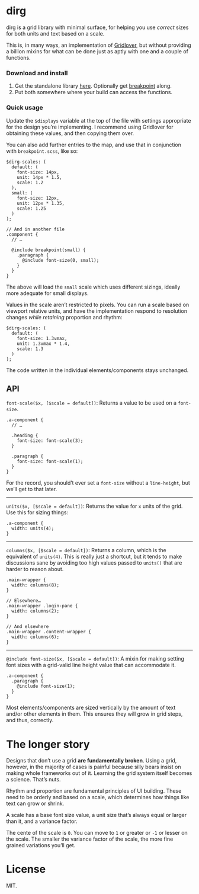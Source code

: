 # dirg

dirg is a grid library with minimal surface, for helping you use *correct* sizes
for both units and text based on a scale.

This is, in many ways, an implementation of
[Gridlover](http://www.gridlover.net/), but without providing a billion mixins
for what can be done just as aptly with one and a couple of functions.

### Download and install

1) Get the standalone library
[here](https://raw.githubusercontent.com/juliocesar/dirg/master/src/dirg.scss). Optionally get
[breakpoint](https://github.com/juliocesar/dirg/blob/master/src/breakpoint.scss)
along.
2) Put both somewhere where your build can access the functions.

### Quick usage

Update the `$displays` variable at the top of the file with settings appropriate
for the design you’re implementing. I recommend using Gridlover for obtaining
these values, and then copying them over.

You can also add further entries to the map, and use that in conjunction with `breakpoint.scss`, like so:

    $dirg-scales: (
      default: (
        font-size: 14px,
        unit: 14px * 1.5,
        scale: 1.2
      ),
      small: (
        font-size: 12px,
        unit: 12px * 1.35,
        scale: 1.25
      )
    );

    // And in another file
    .component {
      // …

      @include breakpoint(small) {
        .paragraph {
          @include font-size(0, small);
        }
      }
    }

The above will load the `small` scale which uses different sizings, ideally more adequate for small displays.

Values in the scale aren’t restricted to pixels. You can run a scale based on viewport relative units, and have the implementation respond to resolution changes *while retaining* proportion and rhythm:

    $dirg-scales: (
      default: (
        font-size: 1.3vmax,
        unit: 1.3vmax * 1.4,
        scale: 1.3
      )
    );

The code written in the individual elements/components stays unchanged.

## API

`font-scale($x, [$scale = default])`: Returns a value to
be used on a `font-size`.

    .a-component {
      // …

      .heading {
        font-size: font-scale(3);
      }

      .paragraph {
        font-size: font-scale(1);
      }
    }

For the record, you should’t ever set a `font-size` without a `line-height`, but we’ll get to that later.

---
`units($x, [$scale = default])`: Returns the value for
`x` units of the grid. Use this for sizing things:

    .a-component {
      width: units(4);
    }

---
`columns($x, [$scale = default])`: Returns a column, which
is the equivalent of <code>units(4)</code>. This is really just a shortcut, but it tends to make discussions sane by avoiding too high values passed to <code>units()</code> that are harder to reason about.

    .main-wrapper {
      width: columns(8);
    }

    // Elsewhere…
    .main-wrapper .login-pane {
      width: columns(2);
    }

    // And elsewhere
    .main-wrapper .content-wrapper {
      width: columns(6);
    }

---
`@include font-size($x, [$scale = default])`: A mixin for
making setting font sizes with a grid-valid line height value that can accommodate it.

    .a-component {
      .paragraph {
        @include font-size(1);
      }
    }

Most elements/components are sized vertically by the amount of text and/or other elements in them. This ensures they will grow in grid steps, and thus, correctly.

# The longer story

Designs that don’t use a grid **are fundamentally broken**. Using a grid, however, in the majority of cases is painful because silly bears insist on making whole frameworks out of it. Learning the grid system itself becomes a science. That’s nuts.

Rhythm and proportion are fundamental principles of UI building. These need to be orderly and based on a scale, which determines how things like text can grow or shrink.

A scale has a base font size value, a unit size that’s always equal or larger than it, and a variance factor.

The cente of the scale is `0`. You can move to `1` or greater or `-1` or lesser on the scale. The smaller the variance factor of the scale, the more fine grained variations you’ll get.

# License

MIT.
